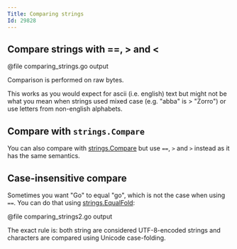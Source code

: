 ```yaml
---
Title: Comparing strings
Id: 29828
---
```


## Compare strings with ==, > and <

@file comparing_strings.go output

Comparison is performed on raw bytes.

This works as you would expect for ascii (i.e. english) text but might not be what you mean when strings used mixed case (e.g. "abba" is > "Zorro") or use letters from non-english alphabets.

## Compare with `strings.Compare`

You can also compare with [strings.Compare](https://golang.org/pkg/strings/#Compare) but use `==`, `>` and `>` instead as it has the same semantics.

## Case-insensitive compare

Sometimes you want "Go" to equal "go", which is not the case when using `==`. You can do that using [strings.EqualFold](https://golang.org/pkg/strings/#EqualFold):

@file comparing_strings2.go output

The exact rule is: both string are considered UTF-8-encoded strings and characters are compared using Unicode case-folding.
